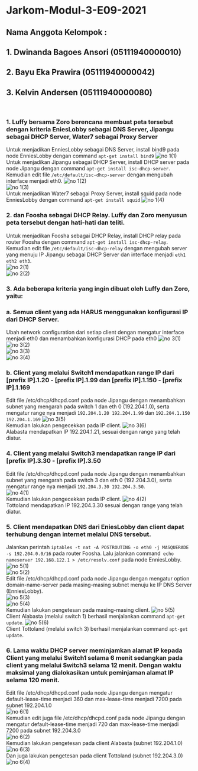 # Jarkom-Modul-3-E09-2021

## Nama Anggota Kelompok :
## 1. Dwinanda Bagoes Ansori (05111940000010) 
## 2. Bayu Eka Prawira (05111940000042) 
## 3. Kelvin Andersen (05111940000080)

</br>

### 1. Luffy bersama Zoro berencana membuat peta tersebut dengan kriteria EniesLobby sebagai DNS Server, Jipangu sebagai DHCP Server, Water7 sebagai Proxy Server

Untuk menjadikan EnniesLobby sebagai DNS Server, install bind9 pada node EnniesLobby dengan command ```apt-get install bind9```
![no 1(1)](https://user-images.githubusercontent.com/81345045/141390860-475be4b7-583c-479f-9b76-0c02f5c4ccb5.png) \
Untuk menjadikan Jipangu sebagai DHCP Server, install DHCP server pada node Jipangu dengan command ```apt-get install isc-dhcp-server```. Kemudian edit file ```/etc/default/isc-dhcp-server``` dengan mengubah interface menjadi eth0.
![no 1(2)](https://user-images.githubusercontent.com/81345045/141390909-83ba2750-631a-4cbc-a9b6-7d63a5aa3683.png) \
![no 1(3)](https://user-images.githubusercontent.com/81345045/141390941-3b3c9d7a-3a1b-4f84-acb6-b7662243bc06.png) \
Untuk menjadikan Water7 sebagai Proxy Server, install squid pada node EnniesLobby dengan command ```apt-get install squid```
![no 1(4)](https://user-images.githubusercontent.com/81345045/141390994-ca55e08d-df87-428a-898c-d3299ba4e69c.png)

### 2. dan Foosha sebagai DHCP Relay. Luffy dan Zoro menyusun peta tersebut dengan hati-hati dan teliti.

Untuk menjadikan Foosha sebagai DHCP Relay, install DHCP relay pada router Foosha dengan command ```apt-get install isc-dhcp-relay```. Kemudian edit file ```/etc/default/isc-dhcp-relay``` dengan mengubah server yang menuju IP Jipangu sebagai DHCP Server dan interface menjadi ```eth1 eth2 eth3```. \
![no 2(1)](https://user-images.githubusercontent.com/81345045/141391066-f037a75a-ad07-43f0-983d-5caab98bf0fd.png) \
![no 2(2)](https://user-images.githubusercontent.com/81345045/141391117-06a89397-39bc-44b8-bb65-e64240c9972c.png) 

### 3. Ada beberapa kriteria yang ingin dibuat oleh Luffy dan Zoro, yaitu:
### a. Semua client yang ada HARUS menggunakan konfigurasi IP dari DHCP Server.

Ubah network configuration dari setiap client dengan mengatur interface menjadi eth0 dan menambahkan konfigurasi DHCP pada eth0 
![no 3(1)](https://user-images.githubusercontent.com/81345045/141391172-c7b47ce8-32c7-462e-93c5-ad6c9dde339f.png) \
![no 3(2)](https://user-images.githubusercontent.com/81345045/141391203-b8846c9a-5469-40b5-bb5e-6d9524f647a6.png) \
![no 3(3)](https://user-images.githubusercontent.com/81345045/141391314-ac782eba-e972-462d-ac58-7cf44c95b077.png) \
![no 3(4)](https://user-images.githubusercontent.com/81345045/141391352-da5b8765-13fb-44ca-a253-e0ad499f7101.png) 

### b. Client yang melalui Switch1 mendapatkan range IP dari [prefix IP].1.20 - [prefix IP].1.99 dan [prefix IP].1.150 - [prefix IP].1.169

Edit file /etc/dhcp/dhcpd.conf pada node Jipangu dengan menambahkan subnet yang mengarah pada switch 1 dan eth 0 (192.204.1.0), serta mengatur range nya menjadi ```192.204.1.20 192.204.1.99``` dan ```192.204.1.150 192.204.1.169```
![no 3(5)](https://user-images.githubusercontent.com/81345045/141391386-b2410a57-f7ce-4767-ba5a-e0b973eebd40.png) \
Kemudian lakukan pengecekkan pada IP client. 
![no 3(6)](https://user-images.githubusercontent.com/81345045/141391413-f4ed733f-cdb9-4191-8f82-b85689474395.png) \
Alabasta mendapatkan IP 192.204.1.21, sesuai dengan range yang telah diatur. 

### 4. Client yang melalui Switch3 mendapatkan range IP dari [prefix IP].3.30 - [prefix IP].3.50

Edit file /etc/dhcp/dhcpd.conf pada node Jipangu dengan menambahkan subnet yang mengarah pada switch 3 dan eth 0 (192.204.3.0), serta mengatur range nya menjadi ```192.204.3.30 192.204.3.50```. \
![no 4(1)](https://user-images.githubusercontent.com/81345045/141391546-5fb77e25-b51e-42f0-a932-54761bf46e3f.png) \
Kemudian lakukan pengecekkan pada IP client.
![no 4(2)](https://user-images.githubusercontent.com/81345045/141391568-a386f700-866b-42f6-9d3d-fc7b0274b390.png) \
Tottoland mendapatkan IP 192.204.3.30 sesuai dengan range yang telah diatur. 

### 5. Client mendapatkan DNS dari EniesLobby dan client dapat terhubung dengan internet melalui DNS tersebut.

Jalankan perintah ```iptables -t nat -A POSTROUTING -o eth0 -j MASQUERADE -s 192.204.0.0/16``` pada router Foosha. Lalu jalankan command``` echo nameserver 192.168.122.1 > /etc/resolv.conf``` pada node EnniesLobby.
![no 5(1)](https://user-images.githubusercontent.com/81345045/141391615-2c42322f-fc26-445e-8e44-c5f1cfa6c036.png) \
![no 5(2)](https://user-images.githubusercontent.com/81345045/141391641-f72ca260-44f4-47d7-b065-855786b7e093.png) \
Edit file /etc/dhcp/dhcpd.conf pada node Jipangu dengan mengatur option domain-name-server pada masing-masing subnet menuju ke IP DNS Server (EnniesLobby). \
![no 5(3)](https://user-images.githubusercontent.com/81345045/141391680-28219b3b-be3b-4bee-bd86-ba78262d66fa.png) \
![no 5(4)](https://user-images.githubusercontent.com/81345045/141391828-d32cd38e-26e5-4405-b71a-6c082073ea92.png) \
Kemudian lakukan pengetesan pada masing-masing client. 
![no 5(5)](https://user-images.githubusercontent.com/81345045/141391862-2394cff4-c691-4f90-832e-50403c82d119.png) \
Client Alabasta (melalui switch 1) berhasil menjalankan command ```apt-get update```.
![no 5(6)](https://user-images.githubusercontent.com/81345045/141391899-db56545f-de98-427f-bb64-a148b5bd1bb7.png) \
Client Tottoland (melalui switch 3) berhasil menjalankan command ```apt-get update```.

### 6. Lama waktu DHCP server meminjamkan alamat IP kepada Client yang melalui Switch1 selama 6 menit sedangkan pada client yang melalui Switch3 selama 12 menit. Dengan waktu maksimal yang dialokasikan untuk peminjaman alamat IP selama 120 menit.

Edit file /etc/dhcp/dhcpd.conf pada node Jipangu dengan mengatur default-lease-time menjadi 360 dan max-lease-time menjadi 7200 pada subnet 192.204.1.0 \
![no 6(1)](https://user-images.githubusercontent.com/81345045/141392004-7d387fe0-adbb-49be-aae8-84f4fb809474.png) \
Kemudian edit juga file /etc/dhcp/dhcpd.conf pada node Jipangu dengan mengatur default-lease-time menjadi 720 dan max-lease-time menjadi 7200 pada subnet 192.204.3.0 \
![no 6(2)](https://user-images.githubusercontent.com/81345045/141392054-01818d3d-16fb-4e92-b6f1-f1d0fc913449.png) \
Kemudian lakukan pengetesan pada client Alabasta (subnet 192.204.1.0)
![no 6(3)](https://user-images.githubusercontent.com/81345045/141392111-9fa36492-bf3c-49fc-9b30-ce06dba6e46a.png) \
Dan juga lakukan pengetesan pada client Tottoland (subnet 192.204.3.0)
![no 6(4)](https://user-images.githubusercontent.com/81345045/141392143-7912cb96-c8ad-4664-ada4-05c89a8f68dd.png) 
